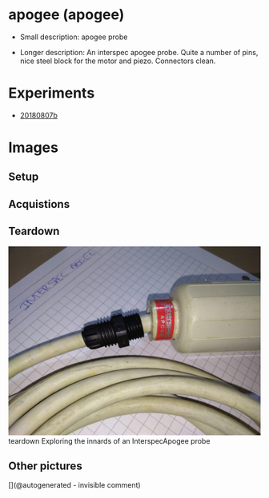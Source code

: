 # apogee (apogee)

* Small description: apogee probe

* Longer description: An interspec apogee probe. Quite a number of pins, nice steel block for the motor and piezo. Connectors clean.

# Experiments

* [20180807b](/include/experiments/auto/20180807b.md)


# Images

## Setup 

## Acquistions 

## Teardown 

![](/include/images/Interspec/P_20180807_221519.jpg)
teardown
Exploring the innards of an InterspecApogee probe

## Other pictures 





[](@autogenerated - invisible comment)